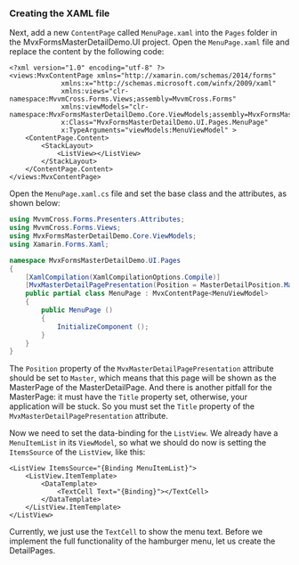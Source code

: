 ### Creating the XAML file

Next, add a new `ContentPage` called `MenuPage.xaml` into the `Pages` folder in the MvxFormsMasterDetailDemo.UI project. Open the `MenuPage.xaml` file and replace the content by the following code:

```xaml
<?xml version="1.0" encoding="utf-8" ?>
<views:MvxContentPage xmlns="http://xamarin.com/schemas/2014/forms"
             xmlns:x="http://schemas.microsoft.com/winfx/2009/xaml"
             xmlns:views="clr-namespace:MvvmCross.Forms.Views;assembly=MvvmCross.Forms"
             xmlns:viewModels="clr-namespace:MvxFormsMasterDetailDemo.Core.ViewModels;assembly=MvxFormsMasterDetailDemo.Core"
             x:Class="MvxFormsMasterDetailDemo.UI.Pages.MenuPage"
             x:TypeArguments="viewModels:MenuViewModel" >
    <ContentPage.Content>
        <StackLayout>
            <ListView></ListView>
        </StackLayout>
    </ContentPage.Content>
</views:MvxContentPage>
```

Open the `MenuPage.xaml.cs` file and set the base class and the attributes, as shown below:

```c#
using MvvmCross.Forms.Presenters.Attributes;
using MvvmCross.Forms.Views;
using MvxFormsMasterDetailDemo.Core.ViewModels;
using Xamarin.Forms.Xaml;

namespace MvxFormsMasterDetailDemo.UI.Pages
{
    [XamlCompilation(XamlCompilationOptions.Compile)]
	[MvxMasterDetailPagePresentation(Position = MasterDetailPosition.Master, WrapInNavigationPage = false, Title = "HamburgerMenu Demo")]
    public partial class MenuPage : MvxContentPage<MenuViewModel>
	{
		public MenuPage ()
		{
			InitializeComponent ();
		}
	}
}

```

The `Position` property of the `MvxMasterDetailPagePresentation` attribute should be set to `Master`, which means that this page will be shown as the MasterPage of the MasterDetailPage. And there is another pitfall for the MasterPage: it must have the `Title` property set, otherwise, your application will be stuck. So you must set the `Title` property of the `MvxMasterDetailPagePresentation` attribute.

Now we need to set the data-binding for the `ListView`. We already have a `MenuItemList` in its `ViewModel`, so what we should do now is setting the `ItemsSource` of the `ListView`, like this:

```xaml
<ListView ItemsSource="{Binding MenuItemList}">
    <ListView.ItemTemplate>
        <DataTemplate>
            <TextCell Text="{Binding}"></TextCell>
        </DataTemplate>
    </ListView.ItemTemplate>
</ListView>

```

Currently, we just use the `TextCell` to show the menu text. Before we implement the full functionality of the hamburger menu, let us create the DetailPages.